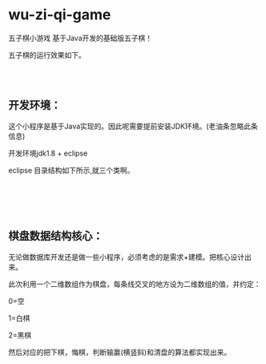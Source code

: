 # wu-zi-qi-game
五子棋小游戏
基于Java开发的基础版五子棋！
<p>五子棋的运行效果如下。</p>
<p><img src="https://img2018.cnblogs.com/blog/1590876/201905/1590876-20190528102841828-1891851591.gif" alt="" /></p>
<p>&nbsp;</p>
<h2>开发环境：</h2>
<p>这个小程序是基于Java实现的。因此呢需要提前安装JDK环境。(老油条忽略此条信息)</p>
<p>开发环境jdk1.8 + eclipse</p>
<p>eclipse 目录结构如下所示,就三个类啊。</p>
<p><img src="https://img2018.cnblogs.com/blog/1590876/201905/1590876-20190528103032056-924111687.png" alt="" /></p>
<p>&nbsp;</p>
<p>&nbsp;</p>
<h2>棋盘数据结构核心：</h2>
<p>无论做数据库开发还是做一些小程序，必须考虑的是需求+建模。把核心设计出来。</p>
<p>此次利用一个二维数组作为棋盘，每条线交叉的地方设为二维数组的值，并约定：</p>
<p>0=空</p>
<p>1=白棋</p>
<p>2=黑棋</p>
<p>然后对应的把下棋，悔棋，判断输赢(横竖斜)和清盘的算法都实现出来。</p>
